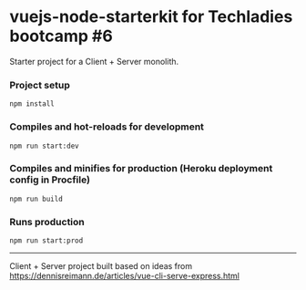 # vuejs-node-starterkit for Techladies bootcamp #6

Starter project for a Client + Server monolith.

### Project setup
```
npm install
```

### Compiles and hot-reloads for development
```
npm run start:dev
```

### Compiles and minifies for production (Heroku deployment config in Procfile)
```
npm run build
```

### Runs production
```
npm run start:prod
```
_____

Client + Server project built based on ideas from https://dennisreimann.de/articles/vue-cli-serve-express.html 
